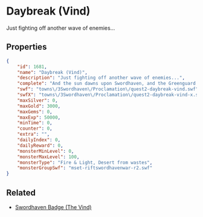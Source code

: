 # Daybreak (Vind)

Just fighting off another wave of enemies...

## Properties

```json
{
    "id": 1681,
    "name": "Daybreak (Vind)",
    "description": "Just fighting off another wave of enemies...",
    "complete": "And the sun dawns upon Swordhaven, and the Greenguard Alliance is tested.",
    "swf": "towns\/3Swordhaven\/Proclamation\/quest2-daybreak-vind.swf",
    "swfX": "towns\/3Swordhaven\/Proclamation\/quest2-daybreak-vind-x.swf",
    "maxSilver": 0,
    "maxGold": 3000,
    "maxGems": 0,
    "maxExp": 50000,
    "minTime": 0,
    "counter": 0,
    "extra": "",
    "dailyIndex": 0,
    "dailyReward": 0,
    "monsterMinLevel": 0,
    "monsterMaxLevel": 100,
    "monsterType": "Fire & Light, Desert from wastes",
    "monsterGroupSwf": "mset-riftswordhavenwar-r2.swf"
}
```

## Related

- [Swordhaven Badge (The Vind)](../items/19382-swordhaven-badge-the-vind.md)

